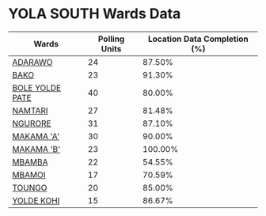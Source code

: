 
# YOLA SOUTH Wards Data

| Wards | Polling Units | Location Data Completion (%) |
| ---- | ----- | ------- |
| [ADARAWO](./wards/400-adarawo) | 24 | 87.50% |
| [BAKO](./wards/401-bako) | 23 | 91.30% |
| [BOLE YOLDE PATE](./wards/402-bole-yolde-pate) | 40 | 80.00% |
| [NAMTARI](./wards/403-namtari) | 27 | 81.48% |
| [NGURORE](./wards/404-ngurore) | 31 | 87.10% |
| [MAKAMA 'A'](./wards/405-makama-'a') | 30 | 90.00% |
| [MAKAMA 'B'](./wards/406-makama-'b') | 23 | 100.00% |
| [MBAMBA](./wards/407-mbamba) | 22 | 54.55% |
| [MBAMOI](./wards/408-mbamoi) | 17 | 70.59% |
| [TOUNGO](./wards/409-toungo) | 20 | 85.00% |
| [YOLDE KOHI](./wards/410-yolde-kohi) | 15 | 86.67% |





